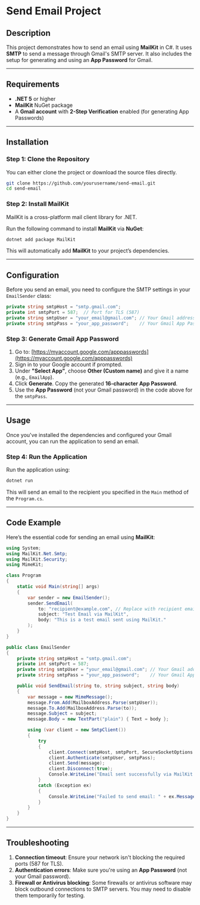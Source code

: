 # Send Email Project

## Description

This project demonstrates how to send an email using **MailKit** in C#. It uses **SMTP** to send a message through Gmail's SMTP server. It also includes the setup for generating and using an **App Password** for Gmail.

---

## Requirements

* **.NET 5** or higher
* **MailKit** NuGet package
* A **Gmail account** with **2-Step Verification** enabled (for generating App Passwords)

---

## Installation

### Step 1: Clone the Repository

You can either clone the project or download the source files directly.

```bash
git clone https://github.com/yourusername/send-email.git
cd send-email
```

### Step 2: Install MailKit

MailKit is a cross-platform mail client library for .NET.

Run the following command to install **MailKit** via **NuGet**:

```bash
dotnet add package MailKit
```

This will automatically add **MailKit** to your project’s dependencies.

---

## Configuration

Before you send an email, you need to configure the SMTP settings in your `EmailSender` class:

```csharp
private string smtpHost = "smtp.gmail.com";
private int smtpPort = 587;  // Port for TLS (587)
private string smtpUser = "your_email@gmail.com"; // Your Gmail address
private string smtpPass = "your_app_password";    // Your Gmail App Password
```

### Step 3: Generate Gmail App Password

1. Go to: [https://myaccount.google.com/apppasswords](https://myaccount.google.com/apppasswords)
2. Sign in to your Google account if prompted.
3. Under **"Select App"**, choose **Other (Custom name)** and give it a name (e.g., `EmailApp`).
4. Click **Generate**. Copy the generated **16-character App Password**.
5. Use the **App Password** (not your Gmail password) in the code above for the `smtpPass`.

---

## Usage

Once you've installed the dependencies and configured your Gmail account, you can run the application to send an email.

### Step 4: Run the Application

Run the application using:

```bash
dotnet run
```

This will send an email to the recipient you specified in the `Main` method of the `Program.cs`.

---

## Code Example

Here’s the essential code for sending an email using **MailKit**:

```csharp
using System;
using MailKit.Net.Smtp;
using MailKit.Security;
using MimeKit;

class Program
{
    static void Main(string[] args)
    {
        var sender = new EmailSender();
        sender.SendEmail(
            to: "recipient@example.com", // Replace with recipient email
            subject: "Test Email via MailKit",
            body: "This is a test email sent using MailKit."
        );
    }
}

public class EmailSender
{
    private string smtpHost = "smtp.gmail.com";
    private int smtpPort = 587;
    private string smtpUser = "your_email@gmail.com"; // Your Gmail address
    private string smtpPass = "your_app_password";    // Your Gmail App Password

    public void SendEmail(string to, string subject, string body)
    {
        var message = new MimeMessage();
        message.From.Add(MailboxAddress.Parse(smtpUser));
        message.To.Add(MailboxAddress.Parse(to));
        message.Subject = subject;
        message.Body = new TextPart("plain") { Text = body };

        using (var client = new SmtpClient())
        {
            try
            {
                client.Connect(smtpHost, smtpPort, SecureSocketOptions.StartTls);
                client.Authenticate(smtpUser, smtpPass);
                client.Send(message);
                client.Disconnect(true);
                Console.WriteLine("Email sent successfully via MailKit!");
            }
            catch (Exception ex)
            {
                Console.WriteLine("Failed to send email: " + ex.Message);
            }
        }
    }
}
```

---

## Troubleshooting

1. **Connection timeout**: Ensure your network isn't blocking the required ports (587 for TLS).
2. **Authentication errors**: Make sure you're using an **App Password** (not your Gmail password).
3. **Firewall or Antivirus blocking**: Some firewalls or antivirus software may block outbound connections to SMTP servers. You may need to disable them temporarily for testing.
